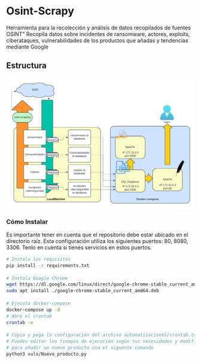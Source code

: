 # Osint-Scrapy
Herramienta para la recolección y análisis de datos recopilados de fuentes OSINT"
Recopila datos sobre incidentes de ransomware, actores, exploits, ciberataques, vulnerabilidades de los productos que añadas y tendencias mediante Google
## Estructura

  <a href="https://opencti.io"><img src="./tfg.png" alt="OpenCTI"></a>
### Cómo Instalar

Es importante tener en cuenta que el repositorio debe estar ubicado en el directorio raíz.
Esta configuración utiliza los siguientes puertos: 80, 8080, 3306. Tenlo en cuenta si tienes servicios en estos puertos.

```bash
# Instala los requisitos
pip install -r requirements.txt

# Instala Google Chrome
wget https://dl.google.com/linux/direct/google-chrome-stable_current_amd64.deb
sudo apt install ./google-chrome-stable_current_amd64.deb

# Ejecuta docker-compose
docker-compose up -d
# Abre el crontab
crontab -e

# Copia y pega la configuración del archivo automatizaciones/crontab.txt.
# Puedes editar los tiempos de ejecución según tus necesidades y modificar o eliminar los archivos .log.
# para añadir un nuevo producto usa el siguente comando
python3 vuls/Nuevo_producto.py


